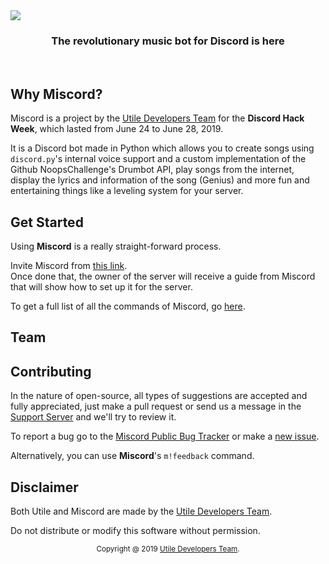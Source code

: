 <img align="center" src="https://ialex11.github.io/assets/miscord-logo.png" />
<h3 align="center">The revolutionary music bot for Discord is here</h1>
<br>

## Why Miscord?
Miscord is a project by the [Utile Developers Team](https://github.com/orgs/utilefordiscord/teams/developers/members) for the **Discord Hack Week**, which lasted from June 24 to June 28, 2019.

It is a Discord bot made in Python which allows you to create songs using `discord.py`'s internal voice support and a custom implementation of the Github NoopsChallenge's Drumbot API, play songs from the internet, display the lyrics and information of the song (Genius) and more fun and entertaining things like a leveling system for your server.

## Get Started
Using **Miscord** is a really straight-forward process.

Invite Miscord from [this link](https://utileForDiscord.github,io/miscord/invite).<br>
Once done that, the owner of the server will receive a guide from Miscord that will show how to set up it for the server.

To get a full list of all the commands of Miscord, go [here](https://utileForDiscord.github.io/miscord/commands).

## Team

## Contributing
In the nature of open-source, all types of suggestions are accepted and fully appreciated, just make a pull request or send us a message in the [Support Server](discord.gg/supportserverlinkgoeshere) and we'll try to review it.

To report a bug go to the [Miscord Public Bug Tracker](bugs.semiak.dev) or make a [new issue](https://github.com/utileForDiscord/miscord/issues).

Alternatively, you can use **Miscord**'s `m!feedback` command.

## Disclaimer
Both Utile and Miscord are made by the [Utile Developers Team](https://github.com/orgs/utilefordiscord/teams/developers/members).      

Do not distribute or modify this software without permission.

<div align="center"><sup>Copyright @ 2019 <a href="https://github.com/orgs/utilefordiscord/teams/developers/members">Utile Developers Team</a>.</sup></div>
